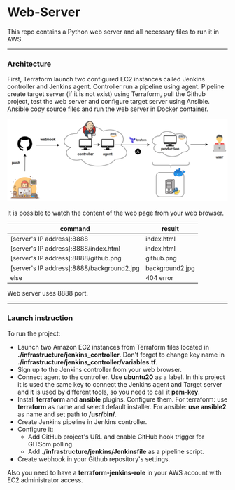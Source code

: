 # Web-Server

This repo contains a Python web server and all necessary files to run it in AWS. 

---

### Architecture

First, Terraform launch two configured EC2 instances called Jenkins controller and Jenkins agent. Controller run a pipeline using agent. Pipeline create target server (if it is not exist) using Terraform, pull the Github project, test the web server and configure target server using Ansible. Ansible copy source files and run the web server in Docker container.

<img src="img/architecture.png" width="800" />

It is possible to watch the content of the web page from your web browser.


| command | result  |
|---|---|
| [server's IP address]:8888 | index.html  |
| [server's IP address]:8888/index.html | index.html  |
| [server's IP address]:8888/github.png | github.png  |
| [server's IP address]:8888/background2.jpg | background2.jpg |
| else | 404 error  |

Web server uses 8888 port.

---

### Launch instruction
To run the project:
- Launch two Amazon EC2 instances from Terraform files located in **./infrastructure/jenkins_controller**. Don't forget to change key name in **./infrastructure/jenkins_controller/variables.tf**.
- Sign up to the Jenkins controller from your web browser.
- Connect agent to the controller. Use **ubuntu20** as a label. In this project it is used the same key to connect the Jenkins agent and Target server and it is used by different tools, so you need to call it **pem-key**.
- Install **terraform** and **ansible** plugins. Configure them. For terraform: use **terraform** as name and select default installer. For ansible: **use ansible2** as name and set path to **/usr/bin/**.
- Create Jenkins pipeline in Jenkins controller.
- Configure it:
  - Add GitHub project's URL and enable GitHub hook trigger for GITScm polling.
  - Add **./infrastructure/jenkins/Jenkinsfile** as a pipeline script. 
- Create webhook in your Github repository's settings. 

Also you need to have a **terraform-jenkins-role** in your AWS account with EC2 administrator access.
